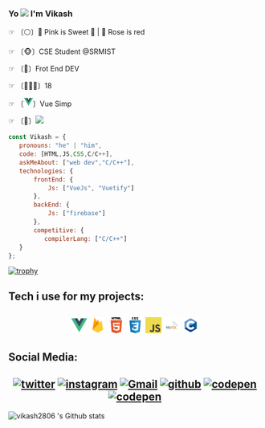 ### Yo <img src="https://media.giphy.com/media/hvRJCLFzcasrR4ia7z/giphy.gif" width="25px"> I'm Vikash

☞ 〔⚪️〕🎀 Pink is Sweet 🎀 | 🌹 Rose is red

☞ 〔🐵〕CSE Student @SRMIST

☞ 〔🐼〕Frot End DEV  

☞ 〔🤾🏼‍♂️〕18 

☞ 〔<img height="18" width="18" src="https://raw.githubusercontent.com/github/explore/80688e429a7d4ef2fca1e82350fe8e3517d3494d/topics/vue/vue.png"/>〕Vue Simp

☞ 〔👀〕![](https://visitor-badge.glitch.me/badge?page_id=vikash2806.vikash2806)

 ```javascript
const Vikash = {
    pronouns: "he" | "him",
    code: [HTML,JS,CSS,C/C++],
    askMeAbout: ["web dev","C/C++"],
    technologies: {
        frontEnd: {
            Js: ["VueJs", "Vuetify"]
        },
        backEnd: {
            Js: ["firebase"]
        },
        competitive: {
           compilerLang: ["C/C++"]
    }
};
```
[![trophy](https://github-profile-trophy.vercel.app/?username=vikash2806&theme=onedark)](https://github.com/ryo-ma/github-profile-trophy)

<!-- - 🥅 2021 Goals: To learn  
-  VueJs | 
 <img height="32" width="50" src="https://raw.githubusercontent.com/github/explore/80688e429a7d4ef2fca1e82350fe8e3517d3494d/topics/mongodb/mongodb.png" /> monogoDb | <img height="32" width="50" src="https://user-images.githubusercontent.com/5307958/38454395-eba34a8a-3a90-11e8-9c95-680a7aea037f.png" />  ThreeJs
- ⚡ Crazy fact: I Love Electronics |  <img height="32" width="32" src="https://raw.githubusercontent.com/github/explore/80688e429a7d4ef2fca1e82350fe8e3517d3494d/topics/arduino/arduino.png" /> |  Play DankMemer <img height="32" width="32" src="https://dankmemer.lol/40326fed0d1bc75a2688535e70dd31be.png" /> -->

## Tech i use for my projects:

<h2 align="center">

<img height="32" width="32" src="https://raw.githubusercontent.com/github/explore/80688e429a7d4ef2fca1e82350fe8e3517d3494d/topics/vue/vue.png" />
<img height="32" width="32" src="https://raw.githubusercontent.com/github/explore/80688e429a7d4ef2fca1e82350fe8e3517d3494d/topics/firebase/firebase.png" />
<img height="32" width="32" src="https://raw.githubusercontent.com/github/explore/80688e429a7d4ef2fca1e82350fe8e3517d3494d/topics/html/html.png" />
<img height="32" width="32" src="https://raw.githubusercontent.com/github/explore/80688e429a7d4ef2fca1e82350fe8e3517d3494d/topics/css/css.png" />
<img height="32" width="32" src="https://raw.githubusercontent.com/github/explore/80688e429a7d4ef2fca1e82350fe8e3517d3494d/topics/javascript/javascript.png" />
<img height="32" width="32" src="https://raw.githubusercontent.com/github/explore/80688e429a7d4ef2fca1e82350fe8e3517d3494d/topics/mysql/mysql.png" />
<img height="32" width="32" src="https://raw.githubusercontent.com/github/explore/80688e429a7d4ef2fca1e82350fe8e3517d3494d/topics/c/c.png" />
</h2>


## Social Media:

 <h2 align="center">
<!--Twitter-->
   <a href="https://www.linkedin.com/in/Vikash-pr/" alt="Twitter"><img src='https://cdn.jsdelivr.net/npm/simple-icons@3.0.1/icons/twitter.svg' alt='twitter' height='40'></a>
<!--Instagram-->
   <a href=https://www.instagram.com/viki_sam_/" alt="Linkedin"><img src='https://cdn.jsdelivr.net/npm/simple-icons@3.0.1/icons/instagram.svg' alt='instagram' height='40'"></a>
<!--Gmail-->
   <a href="mailto:vikashrajendran2806@gmail.com" alt="Contact me"><img src='https://cdn.jsdelivr.net/npm/simple-icons@3.0.1/icons/gmail.svg' alt='Gmail' height='40'></a>
 <!--Github-->
   <a href="https://github.com/vikash2806" alt="Github"><img src='https://cdn.jsdelivr.net/npm/simple-icons@3.0.1/icons/github.svg' alt='github' height='40'></a>
  <!--Codepen-->
   <a href="https://codepen.io/vikash2806" alt="CodePen"><img src='https://cdn.jsdelivr.net/npm/simple-icons@3.0.1/icons/codepen.svg' alt='codepen' height='40'></a>
   <!--linkedin-->
   <a href="https://www.linkedin.com/in/vikash-pr-086b21193/" alt="Linkedin"><img src='https://cdn.jsdelivr.net/npm/simple-icons@3.0.1/icons/linkedin.svg' alt='codepen' height='40'></a>
 </h2>



<!-- [![Vikash's Top used Langs](https://github-readme-stats.vercel.app/api/top-langs/?username=vikash2806)](https://github.com/anuraghazra/github-readme-stats) -->



  <img align="left" alt="vikash2806 's Github stats" src="https://github-readme-stats.vercel.app/api?username=vikash2806&show_icons=true&count_private=true&theme=radical" />






